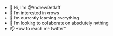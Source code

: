 - 👋 Hi, I’m @AndrewDetlaff
- 👀 I’m interested in crows
- 🌱 I’m currently learning everything
- 💞️ I’m looking to collaborate on absolutely nothing
- 📫 How to reach me twitter?

<!---
AndrewDetlaff/AndrewDetlaff is a ✨ special ✨ repository because its `README.md` (this file) appears on your GitHub profile.
You can click the Preview link to take a look at your changes.
--->
